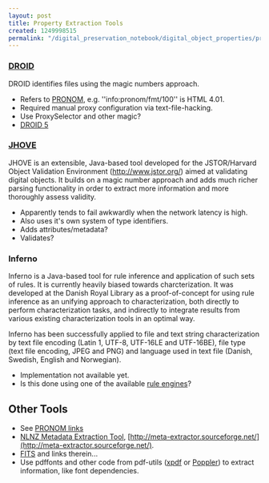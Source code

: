 ```yaml
---
layout: post
title: Property Extraction Tools
created: 1249998515
permalink: "/digital_preservation_notebook/digital_object_properties/property_extraction_tools/"
---
```

### [DROID](http://droid.sourceforge.net) ###
DROID identifies files using the magic numbers approach.

 * Refers to [PRONOM](http://www.nationalarchives.gov.uk/pronom/), e.g. ''info:pronom/fmt/100'' is HTML 4.01.
 * Required manual proxy configuration via text-file-hacking. 
 * Use ProxySelector and other magic?
 * [DROID 5](http://droid5.yourwiki.net/wiki/DROID_5.0)

### [JHOVE](http://hul.harvard.edu/jhove/) ###
JHOVE is an extensible, Java-based tool developed for the JSTOR/Harvard Object Validation Environment (<http://www.jstor.org/>) aimed at validating digital objects. It builds on a magic number approach and adds much richer parsing functionality in order to extract more information and more thoroughly assess validity.

 * Apparently tends to fail awkwardly when the network latency is high.
 * Also uses it's own system of type identifiers.
 * Adds attributes/metadata?
 * Validates?

### Inferno ###
Inferno is a Java-based tool for rule inference and application of such sets of rules. It is currently heavily biased towards charcterization. It was developed at the Danish Royal Library as a proof-of-concept for using rule inference as an unifying approach to characterization, both directly to perform characterization tasks, and indirectly to integrate results from various existing characterization tools in an optimal way.

Inferno has been successfully applied to file and text string characterization by text file encoding (Latin 1, UTF-8, UTF-16LE and UTF-16BE), file type (text file encoding, JPEG and PNG) and language used in text file (Danish, Swedish, English and Norwegian).

 * Implementation not available yet.
 * Is this done using one of the available [rule engines](http://java-source.net/open-source/rule-engines)?

## Other Tools ###

 * See [PRONOM links](http://www.nationalarchives.gov.uk/aboutapps/PRONOM/tools.htm)
 * [NLNZ Metadata Extraction Tool](http://www.natlib.govt.nz/about-us/current-initiatives/past-initiatives/metadata-extraction-tool), [http://meta-extractor.sourceforge.net/](http://meta-extractor.sourceforge.net/).
 * [FITS](http://code.google.com/p/fits/) and links therein...
 * Use pdffonts and other code from pdf-utils ([xpdf](http://www.foolabs.com/xpdf/) or [Poppler](http://poppler.freedesktop.org/)) to extract information, like font dependencies.
